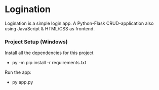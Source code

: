 # Logination
Logination is a simple login app. A Python-Flask CRUD-application also using JavaScript &amp; HTML/CSS as frontend.

### Project Setup (Windows)

Install all the dependencies for this project
* py -m pip install -r requirements.txt

Run the app:
* py app.py
 
